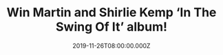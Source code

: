 ---
campaign-uuid: "c-9477f389-6252-42e0-b0ad-e2b896e90886"
type: "Competition"
category: "Music"
date: "2019-11-26T08:00:00.000Z"
end-date: "2019-12-26T23:59:00.000Z"
disable-form: false
is_promoted: false
has_entry_page: true
title: "Win Martin and Shirlie Kemp ‘In The Swing Of It’ album!"
competition-description: "<p>For Martin Kemp and his wife Shirlie, recording a Swing\
  \ album together has been as much of a surprise to them as it will no doubt be to\
  \ their fans.The album is an 'open love letter' of carefully selected, uplifting\
  \ Swing covers, chosen by the couple to reflect on their relationship and includes\
  \ two new tracks written by their songwriter daughter Harleymoon Kemp.</p>\n<p>We\
  \ are giving away a copy of their brand new album to you. Click below for a chance\
  \ to win.</p>\n"
hero-header: "Win Martin and Shirlie Kemp ‘In The Swing Of It’ album!"
terms-confirmation: "N/A"
banner-img: "https://assets.expresslyapp.com/asset-60b3a9c2-b6b7-403b-8184-136468a7072b.jpg"
logo-left-href: "aaa.nme.com"
logo-left-image: "https://assets.expresslyapp.com/asset-cffbd1fe-8278-41c6-a422-d42acb19b063.jpg"
logo-left-title: "NME AAA"
bg-image-hero: "https://assets.expresslyapp.com/asset-7c6635d8-67e8-4a7d-a5c0-5fb910f269c3.png"
bg-image-first: "https://assets.expresslyapp.com/asset-a0eed2b3-d020-44b5-99e5-90a61691b32e.jpg"
section1-content: "<p>Recording a Swing album together has been as much of a surprise\
  \ to them as it will no doubt be to their fans. Separately the '80s icons have enjoyed\
  \ huge chart success over the decades with the Brit Award-winning Spandau Ballet\
  \ and as one half of Pepsi and Shirlie, touring with best friend George Michael\
  \ when they were backing singers in the glory days of Wham!</p>\n<p>Martin had been\
  \ working on a solo album with super producer Brian Rawling (Cher, Tina Turner,\
  \ One Direction) when he invited his wife to step back into the recording studio\
  \ for the first time in 30 years to help him out on a track. What came from the\
  \ impromptu session was pure 'magic' and the album 'In the Swing of It' was born.</p>\n\
  <p>The album is an 'open love letter' of carefully selected, uplifting Swing covers,\
  \ chosen by the couple to reflect on their relationship and includes two new tracks\
  \ written by their songwriter daughter Harleymoon Kemp.</p>\n"
entry-title: "Win Martin and Shirlie Kemp ‘In The Swing Of It’ album!"
entry-content: "<p>Enter the draw to win Win Martin and Shirlie Kemp ‘In The Swing\
  \ Of It’ album by completing the form below before 23:59 on the 26th of December\
  \ 2019.</p>\n"
has-winner: false
prize-description: "Martin and Shirlie Kemp ‘In The Swing Of It’ album!"
special-conditions: "Multiple entries are allowed up to one every day.\r\n\r\nThis\
  \ competition is also available on: http://club.expressly.io/competitons/martin-shirlie-album-giveaway"
country-restrictions:
- "GB"
---
